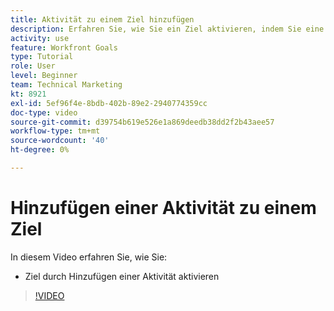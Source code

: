 ```yaml
---
title: Aktivität zu einem Ziel hinzufügen
description: Erfahren Sie, wie Sie ein Ziel aktivieren, indem Sie eine Aktivität hinzufügen in [!DNL Workfront Goals].
activity: use
feature: Workfront Goals
type: Tutorial
role: User
level: Beginner
team: Technical Marketing
kt: 8921
exl-id: 5ef96f4e-8bdb-402b-89e2-2940774359cc
doc-type: video
source-git-commit: d39754b619e526e1a869deedb38dd2f2b43aee57
workflow-type: tm+mt
source-wordcount: '40'
ht-degree: 0%

---
```


# Hinzufügen einer Aktivität zu einem Ziel

In diesem Video erfahren Sie, wie Sie:

* Ziel durch Hinzufügen einer Aktivität aktivieren

>[!VIDEO](https://video.tv.adobe.com/v/335193/?quality=12)
